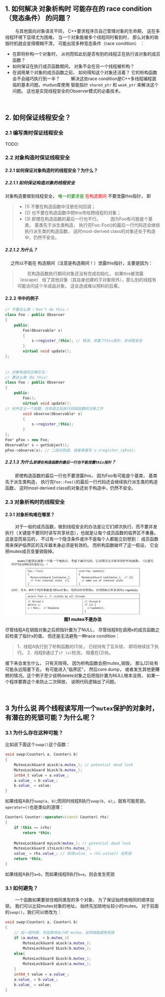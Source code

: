 ## 1. 如何解决 对象析构时 可能存在的 race condition（竞态条件） 的问题？
&emsp;&emsp; 与其他面向对象语言不同， C++要求程序员自己管理对象的生命期， 这在多线程环境下显得尤为困难。 当一个对象能被多个线程同时看到时， 那么对象的销毁时机就会变得模糊不清， 可能出现多种竞态条件（race condition） ：
* 在即将析构一个对象时， 从何而知此刻是否有别的线程正在执行该对象的成员函数？
* 如何保证在执行成员函数期间， 对象不会在另一个线程被析构？
* 在调用某个对象的成员函数之前， 如何得知这个对象还活着？ 它的析构函数会不会碰巧执行到一半？
&emsp;&emsp; 解决这些race condition是C++多线程编程面临的基本问题。muduo库使用 智能指针 `shared_ptr` 和 `weak_ptr` 来解决这个问题。 这也是实现线程安全的Observer模式的必备技术。






&emsp;
&emsp;
## 2. 如何保证线程安全？
### 2.1 编写类时保证线程安全
TODO:
### 2.2 对象构造时保证线程安全
#### 2.2.1 如何保证对象构造时的线程安全？为什么？
##### 2.2.1.1 如何保证构造对象的线程安全
对象构造要做到线程安全， <span style="color:green;"> 唯一的要求是 </span> <span style="color:red;"> 在构造期间 </span>  不要泄露this指针， 即
> * (1) 不要在构造函数中注册任何回调；
> * (2) 也不要在构造函数中把this传给跨线程的对象；
> * (3) 即便在构造函数的最后一行也不行。
> &emsp;&emsp;因为Foo有可能是个基类， 基类先于派生类构造， 执行完Foo::Foo()的最后一行代码还会继续执行派生类的构造函数， 这时most-derived class的对象还处于构造中，仍然不安全。
> 
##### 2.2.1.2 为什么？
&emsp; 之所以不能在 构造期间（注意是构造期间！）泄露this指针，主要是因为：
> &emsp;&emsp; 在构造函数执行期间对象还没有完成初始化， 如果this被泄露（escape） 给了其他对象（其自身创建的子对象除外），那么别的线程有可能访问这个半成品对象， 这会造成难以预料的后果。
#### 2.2.2 书中的例子
```cpp
// 不要这么做（ Don't do this.）
class Foo : public Observer
{
    public:
        Foo(Observable* s)
        {
            s->register_(this); // 错误，泄露了this指针，非线程安全
        }
        virtual void update();
};


// 对象构造的正确方法：
// 要这么做（Do this）
class Foo : public Observer
{
    public:
        Foo();
        virtual void update();
// 另外定义一个函数，在构造之后执行回调函数的注册工作
        void observe(Observable* s)
        {
            s->register_(this);
        }
};
Foo* pFoo = new Foo;
Observable* s = getSubject();
pFoo->observe(s); // 二段式构造，或者直接写 s->register_(pFoo);
```
##### 2.2.1.3 为什么`即便在构造函数的最后一行也不能泄露this指针`？
&emsp;&emsp; 即使构造函数的最后一行也不要泄露this， 因为Foo有可能是个基类， 基类先于派生类构造， 执行完`Foo::Foo()`的最后一行代码还会继续执行派生类的构造函数， 这时most-derived class的对象还处于构造中，仍然不安全。

### 2.3 对象析构时的线程安全
#### 2.3.1 对象析构难在哪里？
&emsp;&emsp; 对于一般的成员函数，做到线程安全的办法是让它们顺次执行，而不要并发执行（关键是不要同时读写共享状态），也就是让每个成员函数的临界区不重叠。 这是显而易见的， 不过有一个隐含条件或许不是每个人都能立刻想到： 成员函数用来保护临界区的互斥器本身必须是有效的。 而析构函数破坏了这一假设， 它会把mutex成员变量销毁掉。 
<div align="center"> <img src="./pic/mutex不是办法.png"> </div>
<center> <font color=black> <b> 图1 mutex不是办法 </b> </font> </center>

尽管线程A在销毁对象之后把指针置为了NULL， 尽管线程B在调用x的成员函数之前检查了指针x的值， 但还是无法避免一种race condition：
> 1．线程A执行到了析构函数的(1)处， 已经持有了互斥锁， 即将继续往下执行。
> 2．线程B通过了`if (x)`检测， 阻塞在(2)处。
> 
接下来会发生什么， 只有天晓得。 因为析构函数会把mutex_销毁， 那么(2)处有可能永远阻塞下去， 有可能进入“临界区”， 然后core dump， 或者发生其他更糟糕的情况。这个例子至少说明delete对象之后把指针置为NULL根本没用， 如果一个程序要靠这个来防止二次释放， 说明代码逻辑出了问题。





&emsp;
&emsp;
## 3 为什么说 两个线程读写用一个`mutex`保护的对象时，有潜在的死锁可能？为什么呢？
### 3.1 为什么存在这种可能？
比如说下面这个`swap()`这个函数：
```cpp
void swap(Counter& a, Counter& b)
{
    MutexLockGuard aLock(a.mutex_); // potential dead lock
    MutexLockGuard bLock(b.mutex_);
    int64_t value = a.value_;
    a.value_ = b.value_;
    b.value_ = value;
}
```
如果线程A执行`swap(a, b)`;而同时线程B执行`swap(b, a)`;，就有可能死锁。
`operator=()`也是类似的道理：
```cpp
Counter& Counter::operator=(const Counter& rhs)
{
    if (this == &rhs)
        return *this;

    MutexLockGuard myLock(mutex_); // potential dead lock
    MutexLockGuard itsLock(rhs.mutex_);
    value_ = rhs.value_; // 改成value_ = rhs.value() 会死锁
    return *this;
}
```
如果线程A执行`a=b`，而如果线程B执行`b=a`，则会发生死锁

### 3.1 如何避免？
&emsp;&emsp; 一个函数如果要锁住相同类型的多个对象， 为了保证始终按相同的顺序加锁， 我们可以比较mutex对象的地址， 始终先加锁地址较小的mutex。
对于前面的`swap()`，我们可以修改为：
```cpp
void swap(Counter& a, Counter& b)
{
    // 加一段判断，先加锁地址小的 mutex，这样就能避免死锁
    if (a.mutex_ < b.mutex_){
        MutexLockGuard aLock(a.mutex_); 
        MutexLockGuard bLock(b.mutex_);
    else{
        MutexLockGuard bLock(b.mutex_);
        MutexLockGuard aLock(a.mutex_);
    }
    int64_t value = a.value_;
    a.value_ = b.value_;
    b.value_ = value;
}
```